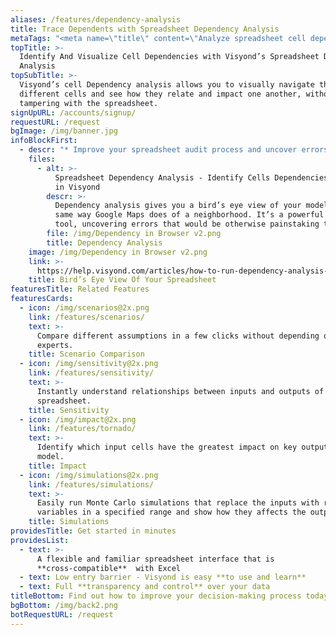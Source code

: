 ```yaml
---
aliases: /features/dependency-analysis
title: Trace Dependents with Spreadsheet Dependency Analysis
metaTags: "<meta name=\"title\" content=\"Analyze spreadsheet cell dependencies and track dependent and precedent cells\">\r\n\r\n<meta name=\"description\" content=\"Identify And Visualize Cell Dependencies with Visyond’s Spreadsheet Dependency Analysis\">\r\n\r\n<meta name=\"keywords\" content=\"spreadsheet dependency analysis, cell dependency analysis, trace dependents excel\">"
topTitle: >-
  Identify And Visualize Cell Dependencies with Visyond’s Spreadsheet Dependency
  Analysis
topSubTitle: >-
  Visyond’s cell Dependency analysis allows you to visually navigate through
  different cells and see how they relate and impact one another, without
  tampering with the spreadsheet.
signUpURL: /accounts/signup/
requestURL: /request
bgImage: /img/banner.jpg
infoBlockFirst:
  - descr: "* Improve your spreadsheet audit process and uncover errors that would be otherwise painstaking to catch\r\n* Understand the structure of your models better\r\n* Make your spreadsheets easier to visualize and explain to colleagues or clients\r\n"
    files:
      - alt: >-
          Spreadsheet Dependency Analysis - Identify Cells Dependencies Visually
          in Visyond
        descr: >-
          Dependency analysis gives you a bird’s eye view of your model in the
          same way Google Maps does of a neighborhood. It’s a powerful auditing
          tool, uncovering errors that would be otherwise painstaking to catch.
        file: /img/Dependency in Browser v2.png
        title: Dependency Analysis
    image: /img/Dependency in Browser v2.png
    link: >-
      https://help.visyond.com/articles/how-to-run-dependency-analysis-in-visyond/
    title: Bird’s Eye View Of Your Spreadsheet
featuresTitle: Related Features
featuresCards:
  - icon: /img/scenarios@2x.png
    link: /features/scenarios/
    text: >-
      Compare different assumptions in a few clicks without depending on
      experts.
    title: Scenario Comparison
  - icon: /img/sensitivity@2x.png
    link: /features/sensitivity/
    text: >-
      Instantly understand relationships between inputs and outputs of your
      spreadsheet.
    title: Sensitivity
  - icon: /img/impact@2x.png
    link: /features/tornado/
    text: >-
      Identify which input cells have the greatest impact on key outputs of your
      model.
    title: Impact
  - icon: /img/simulations@2x.png
    link: /features/simulations/
    text: >-
      Easily run Monte Carlo simulations that replace the inputs with random
      variables in a specified range and show how they affects the output.
    title: Simulations
providesTitle: Get started in minutes
providesList:
  - text: >-
      A flexible and familiar spreadsheet interface that is
      **cross-compatible**  with Excel
  - text: Low entry barrier - Visyond is easy **to use and learn**
  - text: Full **transparency and control** over your data
titleBottom: Find out how to improve your decision-making process today
bgBottom: /img/back2.png
botRequestURL: /request
---
```


